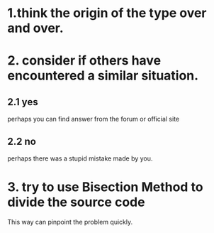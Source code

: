 # 1.think the origin of the type over and over.

# 2. consider if others have encountered a similar situation.
## 2.1 yes
perhaps you can find answer from the forum or official site

## 2.2 no
perhaps there was a stupid mistake made by you.

# 3. try to use Bisection Method to divide the source code
This way can pinpoint the problem quickly.